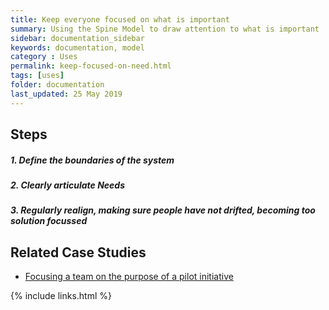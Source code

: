 ```yaml
---
title: Keep everyone focused on what is important
summary: Using the Spine Model to draw attention to what is important
sidebar: documentation_sidebar
keywords: documentation, model
category : Uses
permalink: keep-focused-on-need.html
tags: [uses]
folder: documentation
last_updated: 25 May 2019
---
```


## Steps

##### 1. Define the boundaries of the system

##### 2. Clearly articulate Needs

##### 3. Regularly realign, making sure people have not drifted, becoming too solution focussed


## Related Case Studies 

* [Focusing a team on the purpose of a pilot initiative](focusing-on-purpose)

{% include links.html %}
